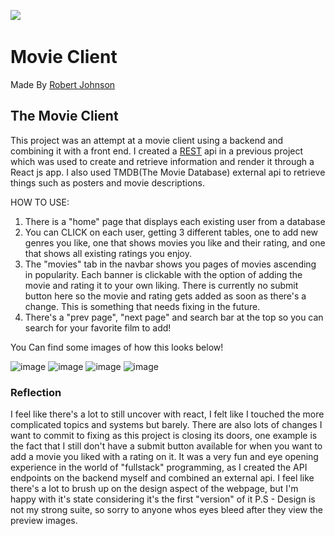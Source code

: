 
﻿<img src= "https://www.themoviedb.org/assets/2/v4/logos/v2/blue_long_1-8ba2ac31f354005783fab473602c34c3f4fd207150182061e425d366e4f34596.svg">
# Movie Client
Made By <a href="https://www.linkedin.com/in/robert-johnson-4466101aa/"  target="_blank">Robert Johnson</a>

## The Movie Client
This project was an attempt at a movie client using a backend and combining it with a front end.
I created a <a href="https://github.com/Rohnson95/FilmAPI">REST</a> api in a previous project which was used to create and retrieve information and render it through a React js app.
I also used TMDB(The Movie Database) external api to retrieve things such as posters and movie descriptions.

HOW TO USE: 
1. There is a "home" page that displays each existing user from a database
2. You can CLICK on each user, getting 3 different tables, one to add new genres you like, one that shows movies you like and their rating, and one that shows all existing ratings you enjoy.
3. The "movies" tab in the navbar shows you pages of movies ascending in popularity. Each banner is clickable with the option of adding the movie and rating it to your own liking. There is currently no submit button here so the movie and rating gets added as soon as there's a change. This is something that needs fixing in the future.
4. There's a "prev page", "next page" and search bar at the top so you can search for your favorite film to add!

You Can find some images of how this looks below!

![image](https://github.com/Rohnson95/Movieclient/assets/97821367/6f0f0e70-dd20-49cb-a34a-7e686a7f34dc)
![image](https://github.com/Rohnson95/Movieclient/assets/97821367/81aaaa20-0b56-41f5-b942-2f539192b224)
![image](https://github.com/Rohnson95/Movieclient/assets/97821367/5036432a-85df-49c3-aab7-76110fc6760f)
![image](https://github.com/Rohnson95/Movieclient/assets/97821367/7704a68e-d9e9-4014-a18a-80f701e8748a)



### Reflection
I feel like there's a lot to still uncover with react, I felt like I touched the more complicated topics and systems but barely.
There are also lots of changes I want to commit to fixing as this project is closing its doors, one example is the fact that I still don't have a submit button available for when you want to add a movie you liked with a rating on it.
It was a very fun and eye opening experience in the world of "fullstack" programming, as I created the API endpoints on the backend myself and combined an external api.
I feel like there's a lot to brush up on the design aspect of the webpage, but I'm happy with it's state considering it's the first "version" of it
P.S - Design is not my strong suite, so sorry to anyone whos eyes bleed after they view the preview images.
